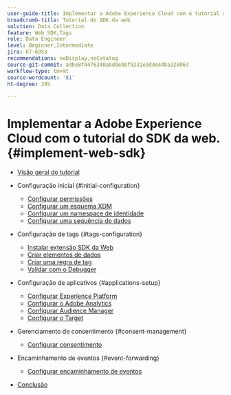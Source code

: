 ```yaml
---
user-guide-title: Implementar a Adobe Experience Cloud com o tutorial do SDK da web
breadcrumb-title: Tutorial do SDK da web
solution: Data Collection
feature: Web SDK,Tags
role: Data Engineer
level: Beginner,Intermediate
jira: KT-6953
recommendations: noDisplay,noCatalog
source-git-commit: adbe8f4476340abddebbf9231e3dde44ba328063
workflow-type: tm+mt
source-wordcount: '81'
ht-degree: 38%

---
```



# Implementar a Adobe Experience Cloud com o tutorial do SDK da web. {#implement-web-sdk}

+ [Visão geral do tutorial](overview.md)
+ Configuração inicial {#initial-configuration}
   + [Configurar permissões](configure-permissions.md)
   + [Configurar um esquema XDM](configure-schemas.md)
   + [Configurar um namespace de identidade](configure-identities.md)
   + [Configurar uma sequência de dados](configure-datastream.md)

+ Configuração de tags {#tags-configuration}
   + [Instalar extensão SDK da Web](install-web-sdk.md)
   + [Criar elementos de dados](create-data-elements.md)
   + [Criar uma regra de tag](create-tag-rule.md)
   + [Validar com o Debugger](validate-with-debugger.md)

+ Configuração de aplicativos {#applications-setup}
   + [Configurar Experience Platform](setup-experience-platform.md)
   + [Configurar o Adobe Analytics](setup-analytics.md)
   + [Configurar Audience Manager](setup-audience-manager.md)
   + [Configurar o Target](setup-target.md)

+ Gerenciamento de consentimento {#consent-management}
   + [Configurar consentimento](setup-consent.md)

+ Encaminhamento de eventos {#event-forwarding}
   + [Configurar encaminhamento de eventos](setup-event-forwarding.md)

+ [Conclusão](conclusion.md)

